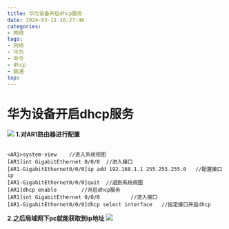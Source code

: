 ```yaml
---
title: 华为设备开启dhcp服务
date: 2024-03-11 16:27:46
categories: 
- 网络
tags: 
- 网络
- 华为
- 命令
- dhcp
- 数通
top: 
---
```

# 华为设备开启dhcp服务

![](https://picture.tanglx.cn/web/2024/1710146368786.png)
**1.对AR1路由器进行配置**
``` text

<AR1>system-view 	//进入系统视图
[AR1]int GigabitEthernet 0/0/0	//进入接口
[AR1-GigabitEthernet0/0/0]ip add 192.168.1.1 255.255.255.0   //配置接口ip
[AR1-GigabitEthernet0/0/0]quit	//退到系统视图
[AR1]dhcp enable		//开启dhcp服务
[AR1]int GigabitEthernet 0/0/0			//进入接口
[AR1-GigabitEthernet0/0/0]dhcp select interface   //指定接口开启dhcp
```



**2.之后局域网下pc就能获取到ip地址**
![](https://picture.tanglx.cn/web/2024/1710146299692.png)